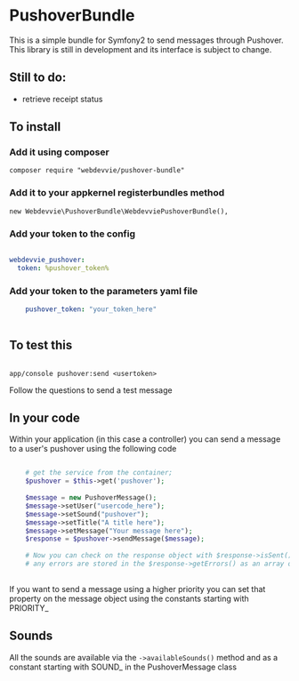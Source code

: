 PushoverBundle
==============

This is a simple bundle for Symfony2 to send messages through Pushover. 
This library is still in development and its interface is subject to change.


Still to do:
------------
 - retrieve receipt status  


To install
----------


### Add it using composer

`composer require "webdevvie/pushover-bundle"`

### Add it to your appkernel registerbundles method

`new Webdevvie\PushoverBundle\WebdevviePushoverBundle(),`

### Add your token to the config

```yaml

webdevvie_pushover:
  token: %pushover_token%

```

### Add your token to the parameters yaml file 

```yaml
    pushover_token: "your_token_here"
    
```

To test this
------------

```console

app/console pushover:send <usertoken>

```
Follow the questions to send a test message


In your code
------------

 Within your application (in this case a controller) you can send a message to a user's pushover using the following code


```php

    # get the service from the container;
    $pushover = $this->get('pushover');
    
    $message = new PushoverMessage();
    $message->setUser("usercode_here");
    $message->setSound("pushover");
    $message->setTitle("A title here");
    $message->setMessage("Your message here");
    $response = $pushover->sendMessage($message);
    
    # Now you can check on the response object with $response->isSent();
    # any errors are stored in the $response->getErrors() as an array of strings (isSent will then return false)
    
```

 If you want to send a message using a higher priority you can set that property on the message object using the constants starting with PRIORITY_

Sounds
------

 All the sounds are available via the `->availableSounds()` method and as a constant starting with SOUND_ in the PushoverMessage class
 
